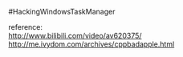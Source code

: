 #HackingWindowsTaskManager

reference:  
http://www.bilibili.com/video/av620375/  
http://me.ivydom.com/archives/cppbadapple.html
